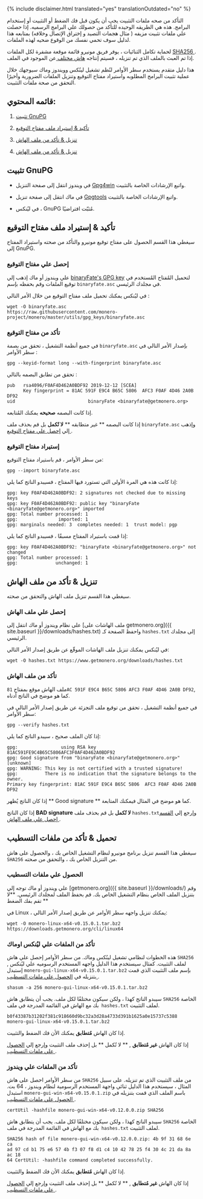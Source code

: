 {% include disclaimer.html translated="yes" translationOutdated="no" %}

التأكد من صحه ملفات التثبيت يجب أن يكون قبل فك الضغط أو التثبيت أو إستخدام
البرامج. هذه هي الطريقه الوحيده للتأكد من حصولك علي البرامج الرسميه. إذا
حصلت علي ملفات تثبيت مزيفه ( مثال هجمات التصيد و إختراق الإتصال وخلافه)
بمتابعه هذا لدليل سوف تحمي نفسك من الوقوع ضحيه لهذه الملفات.

لحماية تكامل الثنائيات ، يوفر فريق مونيرو قائمة موقعة مشفرة لكل الملفات [
SHA256 ](https://en.wikipedia.org/wiki/SHA-2). إذا تم العبث بالملف الذي تم
تنزيله ، فسيتم إنتاجه [ هاش مختلف
](https://en.wikipedia.org/wiki/File_verification) عن الموجود في الملف.

هذا دليل متقدم يستخدم سطر الأوامر لنُظم تشغيل لينُكس وويندوز وماك سيوجهك
خلال عملية تثبيت البرامج المطلوبه واستيراد مفتاح التوقيع وتنزيل الملفات
الضرورية وأخيرًا التحقق من صحة ملفات التثبيت.

## قائمه المحتوي:

1. [ تثبيت GnuPG ](#تثبيت-GnuPG)

2. [ تأكيد & إستيراد ملف مفتاح التوقيع ](#تأكيد-&-إستيراد-ملف-مفتاح-التوقيع)

3. [ تنزيل & تأكد من ملف الهاش ](#تنزيل-&-تأكد-من-ملف-الهاش)

4. [ تنزيل & تأكد من ملف الهاش ](#تنزيل-&-تأكد-من-ملف-الهاش)

## تثبيت GnuPG

+ في ويندوز انتقل إلى صفحة التنزيل
[Gpg4win](https://gpg4win.org/download.html) واتبع الإرشادات الخاصة
بالتثبيت.

+ في ماك انتقل إلى صفحة تنزيل [Gpgtools](https://gpgtools.org/) واتبع
الإرشادات الخاصة بالتثبيت.

+ في ليُنكس ، GnuPG مُثبّت افتراضيًا.

## تأكيد & إستيراد ملف مفتاح التوقيع

سيغطي هذا القسم الحصول على مفتاح توقيع مونيرو والتأكد من صحته واستيراد
المفتاح إلى GnuPG.

### إحصل علي مفتاح التوقيع

علي ويندوز أو ماك إذهب إلي [binaryFate's GPG
key](https://raw.githubusercontent.com/monero-project/monero/master/utils/gpg_keys/binaryfate.asc)
لتحميل المُفتاح المُستخدم في توقيع الملفات وقم بحفظه بإسم `binaryfate.asc`
في مجلدك الرئيسي.

في ليُنكس يمكنك تحميل ملف مفتاح التوقيع من خلال الأمر التالي :

```
wget -O binaryfate.asc
https://raw.githubusercontent.com/monero-project/monero/master/utils/gpg_keys/binaryfate.asc
```

### تأكد من مفتاح التوقيع

في جميع أنظمة التشغيل ، تحقق من بصمة `binaryfate.asc` بإصدار الأمر التالي في
سطر الأوامر :

``` gpg --keyid-format long --with-fingerprint binaryfate.asc ```


تحقق من تطابق البصمه بالتالي :

```
pub   rsa4096/F0AF4D462A0BDF92 2019-12-12 [SCEA]
      Key fingerprint = 81AC 591F E9C4 B65C 5806  AFC3 F0AF 4D46 2A0B DF92
uid                           binaryFate <binaryfate@getmonero.org>
```

إذا كانت البصمه **صحيحه** يمكنك المُتابعه.

إذا كانت البصمه ** غير متطابقه ** **لا تُكمل** بل قم بحذف ملف
`binaryfate.asc` وإذهب إلي [ إحصل علي مفتاح التوقيع
](#إحصل-علي-مفتاح-التوقيع).

### إستيراد مفتاح التوقيع

من سطر الأوامر ، قم باستيراد مفتاح التوقيع:

``` gpg --import binaryfate.asc ```

إذا كانت هذه هي المرة الأولى التي تستورد فيها المفتاح ، فسيبدو الناتج كما
يلي:

```
gpg: key F0AF4D462A0BDF92: 2 signatures not checked due to missing keys
gpg: key F0AF4D462A0BDF92: public key "binaryFate <binaryfate@getmonero.org>" imported
gpg: Total number processed: 1
gpg:               imported: 1
gpg: marginals needed: 3  completes needed: 1  trust model: pgp
```

إذا قمت باستيراد المفتاح مسبقًا ، فسيبدو الناتج كما يلي:

```
gpg: key F0AF4D462A0BDF92: "binaryFate <binaryfate@getmonero.org>" not changed
gpg: Total number processed: 1
gpg:              unchanged: 1
```

## تنزيل & تأكد من ملف الهاش

سيغطي هذا القسم تنزيل ملف الهاش والتحقق من صحته.

### إحصل علي ملف الهاش

على نظام ويندوز أو ماك انتقل إلى [ملف الهاشات على getmonero.org]({{
site.baseurl }}/downloads/hashes.txt) واحفظ الصفحة كـ `hashes.txt` إلى مجلدك
الرئيسي.

في ليُنكس يمكنك تنزيل ملف الهاشات الموقّع عن طريق إصدار الأمر التالي:

``` wget -O hashes.txt https://www.getmonero.org/downloads/hashes.txt ```

### تأكد من ملف الهاش

ملف الهاش موقع بمفتاح `81AC 591F E9C4 B65C 5806 AFC3 F0AF 4D46 2A0B DF92`,
كما هو موضح في الناتج أدناه.

في جميع أنظمة التشغيل ، تحقق من توقيع ملف التجزئة عن طريق إصدار الأمر التالي
في سطر الأوامر:

``` gpg --verify hashes.txt ```

إذا كان الملف صحيح ، سيبدو الناتج كما يلي:

```
gpg:                using RSA key 81AC591FE9C4B65C5806AFC3F0AF4D462A0BDF92
gpg: Good signature from "binaryFate <binaryfate@getmonero.org>" [unknown]
gpg: WARNING: This key is not certified with a trusted signature!
gpg:          There is no indication that the signature belongs to the owner.
Primary key fingerprint: 81AC 591F E9C4 B65C 5806  AFC3 F0AF 4D46 2A0B DF92
```

إذا كان الناتج يُظهر ** Good signature ** كما هو موضح في المثال فيمكنك
المتابعة.

إذا كان الناتج **BAD signature** **لا تُكمل** بل قم بحذف ملف
`hashes.txt`وإرجع إلي [ القسم إحصل علي ملف الهاش ](#إحصل-علي-ملف-الهاش).

## تحميل & تأكد من ملفات التسطيب

سيغطي هذا القسم تنزيل برنامج مونيرو لنظام التشغيل الخاص بك ، والحصول على هاش
`SHA256` من التنزيل الخاص بك ، والتحقق من صحته.

### الحصول علي ملفات التسطيب

علي ويندوز أو ماك توجه إلي [getmonero.org]({{ site.baseurl }}/downloads/)
وقم بتنزيل الملف الخاص بنظام التشغيل الخاص بك. قم بحفظ الملف لمجلدك
الرئيسي. **لا تقم بفك الضغط **

في Linux ، يمكنك تنزيل واجهه سطر الأوامر عن طريق إصدار الأمر التالي:

```
wget -O monero-linux-x64-v0.15.0.1.tar.bz2 https://downloads.getmonero.org/cli/linux64
```

### تأكد من الملفات علي ليُنكس اوماك

هذه الخطوات لنظامي تشغيل لينُكس وماك. من سطر الأوامر إحصل علي هاش `SHA256`
لملف التثبيت. كمثال سيستخدم هذا الدليل واجهه المستخدم الرسوميه علي ليُنكس ,
إستبدل `monero-gui-linux-x64-v0.15.0.1.tar.bz2` بإسم ملف التثبيت الذي قمت
بتنزيله في [ الحصول علي ملفات التسطيب ](#الحصول-علي-ملفات-التسطيب).

```
shasum -a 256 monero-gui-linux-x64-v0.15.0.1.tar.bz2
```

سيبدو الناتج كهذا ، ولكن سيكون مختلفًا لكل ملف. يجب أن يتطابق هاش `SHA256`
الخاصة بك مع الهاش في القائمة المدرجة في ملف` hashes.txt` لملف التثبيت.

```
b0f43387b31202f381c918660d9bc32a3d28a4733d391b1625a0e15737c5388 monero-gui-linux-x64-v0.15.0.1.tar.bz2
```

إذا كان الهاش **مُتطابق** يمكنك الأن فك الضفط والتثبيت.

إذا كان الهاش **غير مُتطابق** , ** لا تُكمل ** بل إحذف ملف التثبيت وإرجع إلي
[ الحصول علي ملفات التسطيب ](#الحصول-علي-ملفات-التسطيب).

### تأكد من الملفات علي ويندوز

من سطر الأوامر احصل على هاش `SHA256` من ملف التثبيت الذي تم تنزيله. على سبيل
المثال ، سيستخدم هذا الدليل ثنائي واجهة المستخدم الرسومية لنظام ويندوز ، 64
بت. استبدل `monero-gui-win-x64-v0.15.0.1.zip` باسم الملف الذي قمت بتنزيله في
[ الحصول علي ملفات التسطيب ](#الحصول-علي-ملفات-التسطيب).

``` certUtil -hashfile monero-gui-win-x64-v0.12.0.0.zip SHA256 ```

سيبدو الناتج كهذا ، ولكن سيكون مختلفًا لكل ملف. يجب أن يتطابق هاش `SHA256`
الخاصة بك مع الهاش في القائمة المدرجة في ملف` hashes.txt` لملف التثبيت.

```
SHA256 hash of file monero-gui-win-x64-v0.12.0.0.zip: 4b 9f 31 68 6e ca
ad 97 cd b1 75 e6 57 4b f3 07 f8 d1 c4 10 42 78 25 f4 30 4c 21 da 8a ac 18
64 CertUtil: -hashfile command completed successfully. 
```

إذا كان الهاش **مُتطابق** يمكنك الأن فك الضفط والتثبيت.

إذا كان الهاش **غير مُتطابق** , ** لا تُكمل ** بل إحذف ملف التثبيت وإرجع إلي
[ الحصول علي ملفات التسطيب ](#الحصول-علي-ملفات-التسطيب).

